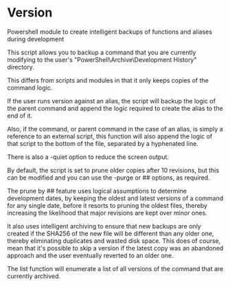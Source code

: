 # Version
Powershell module to create intelligent backups of functions and aliases during development

This script allows you to backup a command that you are currently modifying to the user's "PowerShell\Archive\Development History" directory.

This differs from scripts and modules in that it only keeps copies of the command logic.

If the user runs version against an alias, the script will backup the logic of the parent command and append the logic required to create the alias to the end of it.

Also, if the command, or parent command in the case of an alias, is simply a reference to an external script, this function will also append the logic of that script to the bottom of the file, separated by a hyphenated line.

There is also a -quiet option to reduce the screen output.

By default, the script is set to prune older copies after 10 revisions, but this can be modified and you can use the -purge or ## options, as required.

The prune by ## feature uses logical assumptions to determine development dates, by keeping the oldest and latest versions of a command for any single date, before it resorts to pruning the oldest files, thereby increasing the likelihood that major revisions are kept over minor ones.

It also uses intelligent archiving to ensure that new backups are only created if the SHA256 of the new file will be different than any older one, thereby eliminating duplicates and wasted disk space. This does of course, mean that it's possible to skip a version if the latest copy was an abandoned approach and the user eventually reverted to an older one.

The list function will enumerate a list of all versions of the command that are currently archived.
